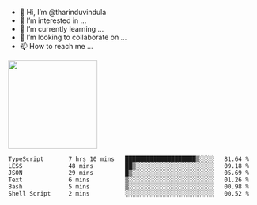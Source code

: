 - 👋 Hi, I’m @tharinduvindula
- 👀 I’m interested in ...
- 🌱 I’m currently learning ...
- 💞️ I’m looking to collaborate on ...
- 📫 How to reach me ...

<!---
tharinduvindula/tharinduvindula is a ✨ special ✨ repository because its `README.md` (this file) appears on your GitHub profile.
You can click the Preview link to take a look at your changes.
--->

<img height="180em" src="https://github-readme-stats.vercel.app/api?username=tharinduvindula&show_icons=true&hide_border=false&&count_private=true&include_all_commits=true" />


<!--START_SECTION:waka-->

```text
TypeScript       7 hrs 10 mins   ████████████████████▒░░░░   81.64 %
LESS             48 mins         ██▒░░░░░░░░░░░░░░░░░░░░░░   09.18 %
JSON             29 mins         █▒░░░░░░░░░░░░░░░░░░░░░░░   05.69 %
Text             6 mins          ▒░░░░░░░░░░░░░░░░░░░░░░░░   01.26 %
Bash             5 mins          ▒░░░░░░░░░░░░░░░░░░░░░░░░   00.98 %
Shell Script     2 mins          ░░░░░░░░░░░░░░░░░░░░░░░░░   00.52 %
```

<!--END_SECTION:waka-->
